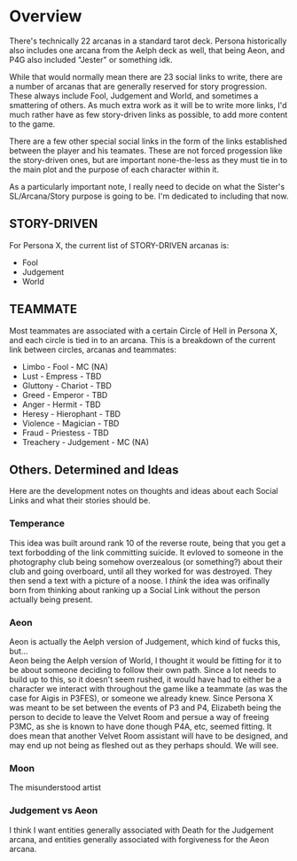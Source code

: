 # Overview
There's technically 22 arcanas in a standard tarot deck. Persona historically also includes one arcana from the Aelph deck as well, that being Aeon, and P4G also included "Jester" or something idk.

While that would normally mean there are 23 social links to write, there are a number of arcanas that are generally reserved for story progression. These always include Fool, Judgement and World, and sometimes a smattering of others. As much extra work as it will be to write more links, I'd much rather have as few story-driven links as possible, to add more content to the game.

There are a few other special social links in the form of the links established between the player and his teamates. These are not forced progession like the story-driven ones, but are important none-the-less as they must tie in to the main plot and the purpose of each character within it.


As a particularly important note, I really need to decide on what the Sister's SL/Arcana/Story purpose is going to be. I'm dedicated to including that now.


## STORY-DRIVEN
For Persona X, the current list of STORY-DRIVEN arcanas is:
- Fool
- Judgement
- World


## TEAMMATE
Most teammates are associated with a certain Circle of Hell in Persona X, and each circle is tied in to an arcana. This is a breakdown of the current link between circles, arcanas and teammates:
- Limbo     - Fool          - MC (NA)
- Lust      - Empress       - TBD
- Gluttony  - Chariot       - TBD
- Greed     - Emperor       - TBD
- Anger     - Hermit        - TBD
- Heresy    - Hierophant    - TBD
- Violence  - Magician      - TBD
- Fraud     - Priestess     - TBD
- Treachery - Judgement     - MC (NA)


## Others. Determined and Ideas
Here are the development notes on thoughts and ideas about each Social Links and what their stories should be.


### Temperance
This idea was built around rank 10 of the reverse route, being that you get a text forbodding of the link committing suicide. It evloved to someone in the photography club being somehow overzealous (or something?) about their club and going overboard, until all they worked for was destroyed. They then send a text with a picture of a noose. I _think_ the idea was orifinally born from thinking about ranking up a Social Link without the person actually being present.


### Aeon
Aeon is actually the Aelph version of Judgement, which kind of fucks this, but...  
Aeon being the Aelph version of World, I thought it would be fitting for it to be about someone deciding to follow their own path. Since a lot needs to build up to this, so it doesn't seem rushed, it would have had to either be a character we interact with throughout the game like a teammate (as was the case for Aigis in P3FES), or someone we already knew. Since Persona X was meant to be set between the events of P3 and P4, Elizabeth being the person to decide to leave the Velvet Room and persue a way of freeing P3MC, as she is known to have done though P4A, etc, seemed fitting. It does mean that another Velvet Room assistant will have to be designed, and may end up not being as fleshed out as they perhaps should. We will see.


### Moon
The misunderstood artist


### Judgement vs Aeon
I think I want entities generally associated with Death for the Judgement arcana, and entities generally associated with forgiveness for the Aeon arcana.